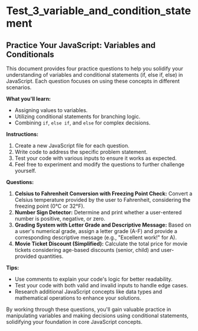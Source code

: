 # Test_3_variable_and_condition_statement

## Practice Your JavaScript: Variables and Conditionals

This document provides four practice questions to help you solidify your understanding of variables and conditional statements (if, else if, else) in JavaScript. Each question focuses on using these concepts in different scenarios.

**What you'll learn:**

* Assigning values to variables.
* Utilizing conditional statements for branching logic.
* Combining `if`, `else if`, and `else` for complex decisions.

**Instructions:**

1. Create a new JavaScript file for each question.
2. Write code to address the specific problem statement.
3. Test your code with various inputs to ensure it works as expected.
4. Feel free to experiment and modify the questions to further challenge yourself.

**Questions:**

1. **Celsius to Fahrenheit Conversion with Freezing Point Check:**
   Convert a Celsius temperature provided by the user to Fahrenheit, considering the freezing point (0°C or 32°F).
2. **Number Sign Detector:**
   Determine and print whether a user-entered number is positive, negative, or zero.
3. **Grading System with Letter Grade and Descriptive Message:**
   Based on a user's numerical grade, assign a letter grade (A-F) and provide a corresponding descriptive message (e.g., "Excellent work!" for A).
4. **Movie Ticket Discount (Simplified):**
   Calculate the total price for movie tickets considering age-based discounts (senior, child) and user-provided quantities.

**Tips:**

* Use comments to explain your code's logic for better readability.
* Test your code with both valid and invalid inputs to handle edge cases.
* Research additional JavaScript concepts like data types and mathematical operations to enhance your solutions.

By working through these questions, you'll gain valuable practice in manipulating variables and making decisions using conditional statements, solidifying your foundation in core JavaScript concepts.